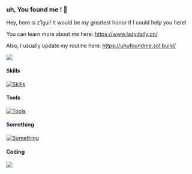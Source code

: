 


### uh, You found me ! 👋

Hey, here is z1gui!  It would be my greatest honor if I could help you here!

You can learn more about me here: https://www.lazydaily.cn/

Also, I usually update my routine here: 
https://uhufoundme.sol.build/

<img src="https://github-readme-stats.vercel.app/api?username=z1gui&show_icons=true&icon_color=CE1D2D&text_color=718096&bg_color=ffffff&hide_title=true" />






#### Skills

[![Skills](https://skillicons.dev/icons?i=js,html,css,jquery,bootstrap,vue,nodejs,java,kotlin,solidity,spring,docker,kafka,nginx,redis,mysql,git,gradle,vim&perline=10&theme=light)](https://skillicons.dev)

#### Tools

[![Tools](https://skillicons.dev/icons?i=apple,windows,linux,idea,eclipse,vscode,ps&perline=10&theme=light)](https://skillicons.dev)

#### Something

[![Something](https://skillicons.dev/icons?i=twitter,discord,gmail,linkedin&perline=10&theme=light)](https://skillicons.dev)


#### Coding

<img src="https://github-readme-stats.vercel.app/api/top-langs/?username=z1gui&layout=compact&hide_title=true" />

